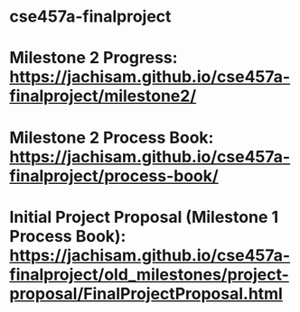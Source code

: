 # cse457a-finalproject
#

# Milestone 2 Progress: https://jachisam.github.io/cse457a-finalproject/milestone2/
# Milestone 2 Process Book: https://jachisam.github.io/cse457a-finalproject/process-book/

# Initial Project Proposal (Milestone 1 Process Book): https://jachisam.github.io/cse457a-finalproject/old_milestones/project-proposal/FinalProjectProposal.html
